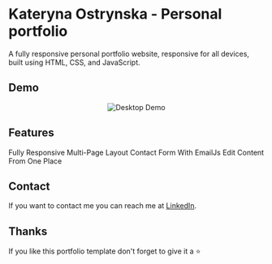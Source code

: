 # Kateryna Ostrynska - Personal portfolio

A fully responsive personal portfolio website, responsive for all devices, built using HTML, CSS, and JavaScript.

## Demo

<p align="center">
  <img src="https://res.cloudinary.com/dcjlswtup/image/upload/v1689684800/Screen_Recording_2023-07-18_at_15.42.30_1_r245ra.gif" alt="Desktop Demo">
</p>

## Features

Fully Responsive
Multi-Page Layout
Contact Form With EmailJs
Edit Content From One Place

## Contact

If you want to contact me you can reach me at [LinkedIn](https://www.linkedin.com/in/kateryna-ostrynska-9155b0151/).

## Thanks

If you like this portfolio template don't forget to give it a ⭐
